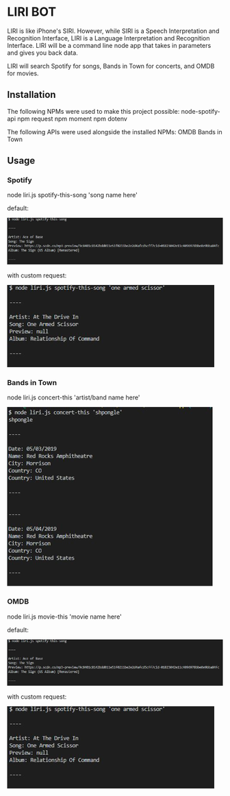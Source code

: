 # LIRI BOT

LIRI is like iPhone's SIRI. However, while SIRI is a Speech Interpretation and Recognition Interface, LIRI is a Language Interpretation and Recognition Interface. LIRI will be a command line node app that takes in parameters and gives you back data.

LIRI will search Spotify for songs, Bands in Town for concerts, and OMDB for movies.

## Installation

The following NPMs were used to make this project possible:
node-spotify-api
npm request
npm moment
npm dotenv

The following APIs were used alongside the installed NPMs:
OMDB
Bands in Town

## Usage

### Spotify
node liri.js spotify-this-song 'song name here'

default:

![picture of default spotify call request](https://github.com/welljer/liri-node-app/blob/master/media/spotifyDefault.JPG)

with custom request:

![picture of spotify call with custom request](https://github.com/welljer/liri-node-app/blob/master/media/spotifyRequest.JPG)


### Bands in Town
node liri.js concert-this 'artist/band name here'

![picture of bands in town request](https://github.com/welljer/liri-node-app/blob/master/media/bandsInTown.JPG)  


### OMDB
node liri.js movie-this 'movie name here'

default:

![picture of default OMDB call request](https://github.com/welljer/liri-node-app/blob/master/media/spotifyDefault.JPG)

with custom request:

![picture of OMDB call with custom request](https://github.com/welljer/liri-node-app/blob/master/media/spotifyRequest.JPG)

